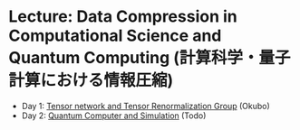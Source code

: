 # Lecture: Data Compression in Computational Science and Quantum Computing (計算科学・量子計算における情報圧縮)

* Day 1: [Tensor network and Tensor Renormalization Group](DataCompression_PilotLecture_No1.pdf) (Okubo)
* Day 2: [Quantum Computer and Simulation](DataCompression_PilotLecture_No2.pdf) (Todo)
